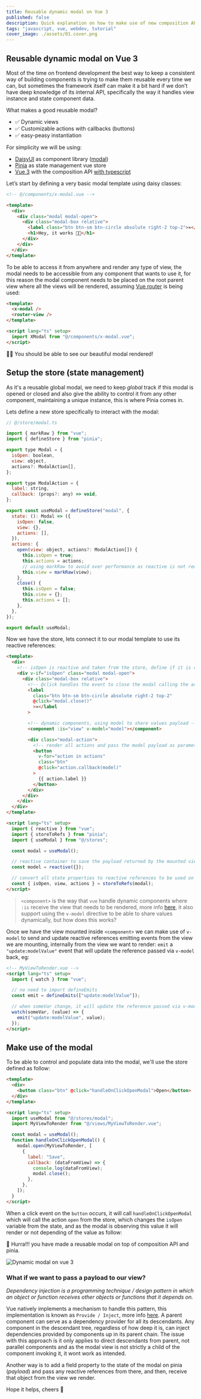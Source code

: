 ```yaml
---
title: Reusable dynamic modal on Vue 3
published: false
description: Quick explanation on how to make use of new composition API on Vue 3 to get a reusable modal
tags: "javascript, vue, webdev, tutorial"
cover_image: ./assets/01.cover.png
---
```


## Reusable dynamic modal on Vue 3

Most of the time on frontend development the best way to keep a consistent way of building components is trying to make them reusable every time we can, but sometimes the framework itself can make it a bit hard if we don’t have deep knowledge of its internal API, specifically the way it handles view instance and state component data.

What makes a good reusable modal?

- ✅ Dynamic views
- ✅ Customizable actions with callbacks (buttons)
- ✅ easy-peasy instantiation

For simplicity we will be using:

- [DaisyUI](https://daisyui.com) as component library ([modal](https://daisyui.com/components/modal/))
- [Pinia](https://pinia.vuejs.org/) as state management vue store
- [Vue 3](https://vuejs.org/) with the composition API [with typescript](https://vuejs.org/guide/typescript/overview.html)

Let’s start by defining a very basic modal template using daisy classes:

```html
<!-- @/components/x-modal.vue -->

<template>
  <div>
    <div class="modal modal-open">
      <div class="modal-box relative">
        <label class="btn btn-sm btn-circle absolute right-2 top-2">✕</label>
        <h1>Hey, it works 👏🏽</h1>
      </div>
    </div>
  </div>
</template>
```

To be able to access it from anywhere and render any type of view, the modal needs to be accessible from any component that wants to use it, for this reason the modal component needs to be placed on the root parent view where all the views will be rendered, assuming [Vue router](https://router.vuejs.org/) is being used:

```html
<template>
  <x-modal />
  <router-view />
</template>

<script lang="ts" setup>
  import XModal from "@/components/x-modal.vue";
</script>
```

👏🏽 You should be able to see our beautiful modal rendered!

## Setup the store (state management)

As it's a reusable global modal, we need to keep _global_ track if this modal is opened or closed and also give the ability to control it from any other component, maintaining a unique instance, this is where Pinia comes in.

Lets define a new store specifically to interact with the modal:

```javascript
// @/store/modal.ts

import { markRaw } from "vue";
import { defineStore } from "pinia";

export type Modal = {
  isOpen: boolean,
  view: object,
  actions?: ModalAction[],
};

export type ModalAction = {
  label: string,
  callback: (props?: any) => void,
};

export const useModal = defineStore("modal", {
  state: (): Modal => ({
    isOpen: false,
    view: {},
    actions: [],
  }),
  actions: {
    open(view: object, actions?: ModalAction[]) {
      this.isOpen = true;
      this.actions = actions;
      // using markRaw to avoid over performance as reactive is not required
      this.view = markRaw(view);
    },
    close() {
      this.isOpen = false;
      this.view = {};
      this.actions = [];
    },
  },
});

export default useModal;
```

Now we have the store, lets connect it to our modal template to use its reactive references:

```html
<template>
  <div>
    <!-- isOpen is reactive and taken from the store, define if it is rendered or not -->
    <div v-if="isOpen" class="modal modal-open">
      <div class="modal-box relative">
        <!-- @click handles the event to close the modal calling the action directly in store -->
        <label
          class="btn btn-sm btn-circle absolute right-2 top-2"
          @click="modal.close()"
          >✕</label
        >

        <!-- dynamic components, using model to share values payload -->
        <component :is="view" v-model="model"></component>

        <div class="modal-action">
          <!-- render all actions and pass the model payload as parameter -->
          <button
            v-for="action in actions"
            class="btn"
            @click="action.callback(model)"
          >
            {{ action.label }}
          </button>
        </div>
      </div>
    </div>
  </div>
</template>

<script lang="ts" setup>
  import { reactive } from "vue";
  import { storeToRefs } from "pinia";
  import { useModal } from "@/stores";

  const modal = useModal();

  // reactive container to save the payload returned by the mounted view
  const model = reactive({});

  // convert all state properties to reactive references to be used on view
  const { isOpen, view, actions } = storeToRefs(modal);
</script>
```

> `<component>` is the way that `vue` handle dynamic components where `:is` receive the view that needs to be rendered, more info [here](https://vuejs.org/api/built-in-special-elements.html#component), it also support using the `v-model` directive to be able to share values dynamically, but how does this works?

Once we have the view mounted inside `<component>` we can make use of `v-model` to send and update reactive references emitting events from the view we are mounting, internally from the view we want to render: `emit` a `"update:modelValue"` event that will update the reference passed via `v-model` back, eg:

```html
<!-- MyViewToRender.vue -->
<script lang="ts" setup>
  import { watch } from "vue";

  // no need to import defineEmits
  const emit = defineEmits(["update:modelValue"]);

  // when someVar change, it will update the reference passed via v-model
  watch(someVar, (value) => {
    emit("update:modelValue", value);
  });
</script>
```

## Make use of the modal

To be able to control and populate data into the modal, we'll use the store defined as follow:

```html
<template>
  <div>
    <button class="btn" @click="handleOnClickOpenModal">Open</button>
  </div>
</template>

<script lang="ts" setup>
  import useModal from "@/stores/modal";
  import MyViewToRender from "@/views/MyViewToRender.vue";

  const modal = useModal();
  function handleOnClickOpenModal() {
    modal.open(MyViewToRender, [
      {
        label: "Save",
        callback: (dataFromView) => {
          console.log(dataFromView);
          modal.close();
        },
      },
    ]);
  }
</script>
```

When a click event on the `button` occurs, it will call `handleOnClickOpenModal` which will call the action `open` from the store, which changes the `isOpen` variable from the state, and as the modal is observing this value it will render or not depending of the value as follow:

🎉 Hurra!!! you have made a reusable modal on top of composition API and pinia.

![Dynamic modal on vue 3](./assets/reusable-modal-on-vue3.gif)

### What if we want to pass a payload to our view?

_Dependency injection is a programming technique / design pattern in which an object or function receives other objects or functions that it depends on._

Vue natively implements a mechanism to handle this pattern, this implementation is known as `Provide / Inject`, more info [here](https://vuejs.org/guide/components/provide-inject.html). A parent component can serve as a dependency provider for all its descendants. Any component in the descendant tree, regardless of how deep it is, can inject dependencies provided by components up in its parent chain. The issue with this approach is it only applies to direct descendants from parent, not parallel components and as the modal view is not strictly a child of the component invoking it, it wont work as intended.

Another way is to add a field property to the state of the modal on pinia (_payload_) and pass any reactive references from there, and then, receive that object from the view we render.

Hope it helps, cheers 🍻
